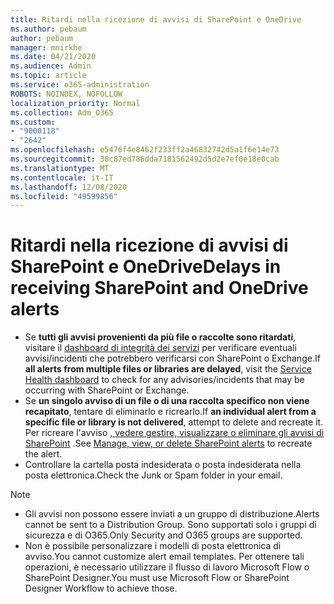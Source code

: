 ```yaml
---
title: Ritardi nella ricezione di avvisi di SharePoint e OneDrive
ms.author: pebaum
author: pebaum
manager: mnirkhe
ms.date: 04/21/2020
ms.audience: Admin
ms.topic: article
ms.service: o365-administration
ROBOTS: NOINDEX, NOFOLLOW
localization_priority: Normal
ms.collection: Adm_O365
ms.custom:
- "9000118"
- "2642"
ms.openlocfilehash: e5476f4e8462f233ff2a46832742d5a1f6e14e73
ms.sourcegitcommit: 38c87ed786dda7181562492d5d2e7ef0e18e0cab
ms.translationtype: MT
ms.contentlocale: it-IT
ms.lasthandoff: 12/08/2020
ms.locfileid: "49599856"
---
```

# <a name="delays-in-receiving-sharepoint-and-onedrive-alerts"></a><span data-ttu-id="3f109-102">Ritardi nella ricezione di avvisi di SharePoint e OneDrive</span><span class="sxs-lookup"><span data-stu-id="3f109-102">Delays in receiving SharePoint and OneDrive alerts</span></span>

- <span data-ttu-id="3f109-103">Se **tutti gli avvisi provenienti da più file o raccolte sono ritardati**, visitare il [dashboard di integrità dei servizi](https://portal.office.com/adminportal/home?ref=/servicehealth) per verificare eventuali avvisi/incidenti che potrebbero verificarsi con SharePoint o Exchange.</span><span class="sxs-lookup"><span data-stu-id="3f109-103">If **all alerts from multiple files or libraries are delayed**, visit the [Service Health dashboard](https://portal.office.com/adminportal/home?ref=/servicehealth) to check for any advisories/incidents that may be occurring with SharePoint or Exchange.</span></span>
- <span data-ttu-id="3f109-104">Se **un singolo avviso di un file o di una raccolta specifico non viene recapitato**, tentare di eliminarlo e ricrearlo.</span><span class="sxs-lookup"><span data-stu-id="3f109-104">If **an individual alert from a specific file or library is not delivered**, attempt to delete and recreate it.</span></span> <span data-ttu-id="3f109-105">Per ricreare l'avviso [, vedere gestire, visualizzare o eliminare gli avvisi di SharePoint](https://support.microsoft.com/office/99dfb19c-9a90-4a8c-aba1-aa8c8afb0de2) .</span><span class="sxs-lookup"><span data-stu-id="3f109-105">See [Manage, view, or delete SharePoint alerts](https://support.microsoft.com/office/99dfb19c-9a90-4a8c-aba1-aa8c8afb0de2) to recreate the alert.</span></span>
- <span data-ttu-id="3f109-106">Controllare la cartella posta indesiderata o posta indesiderata nella posta elettronica.</span><span class="sxs-lookup"><span data-stu-id="3f109-106">Check the Junk or Spam folder in your email.</span></span>

> [!NOTE]
> - <span data-ttu-id="3f109-107">Gli avvisi non possono essere inviati a un gruppo di distribuzione.</span><span class="sxs-lookup"><span data-stu-id="3f109-107">Alerts cannot be sent to a Distribution Group.</span></span> <span data-ttu-id="3f109-108">Sono supportati solo i gruppi di sicurezza e di O365.</span><span class="sxs-lookup"><span data-stu-id="3f109-108">Only Security and O365 groups are supported.</span></span>
> - <span data-ttu-id="3f109-109">Non è possibile personalizzare i modelli di posta elettronica di avviso.</span><span class="sxs-lookup"><span data-stu-id="3f109-109">You cannot customize alert email templates.</span></span> <span data-ttu-id="3f109-110">Per ottenere tali operazioni, è necessario utilizzare il flusso di lavoro Microsoft Flow o SharePoint Designer.</span><span class="sxs-lookup"><span data-stu-id="3f109-110">You must use Microsoft Flow or SharePoint Designer Workflow to achieve those.</span></span>

